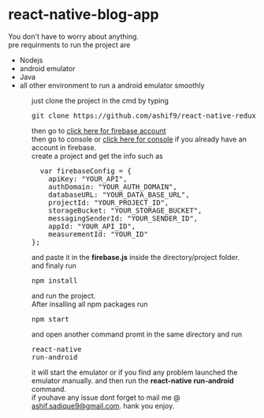 # react-native-blog-app
You don't have to worry about anything.<br>
pre requirments to run the project are
<ul>
  <li>Nodejs</li>
  <li>android emulator</li>
  <li>Java</li>
  <li>all other environment to run a android emulator smoothly</li>
<ul>
just clone the project in the cmd by typing<br>

<pre>git clone https://github.com/ashif9/react-native-redux-blog-app.git</pre>

then go to <a href="https://firebase.google.com/" targer="_blank">click here for firebase account</a> <br/>
then go to console or <a href="https://console.firebase.google.com/u/0/" targer="_blank">click here for console</a> if you already have an account in firebase.<br>
create a project and get the info such as 
<pre>
  var firebaseConfig = {
    apiKey: "YOUR_API",
    authDomain: "YOUR_AUTH_DOMAIN",
    databaseURL: "YOUR_DATA_BASE_URL",
    projectId: "YOUR_PROJECT_ID",
    storageBucket: "YOUR_STORAGE_BUCKET",
    messagingSenderId: "YOUR_SENDER_ID",
    appId: "YOUR_API_ID",
    measurementId: "YOUR_ID"
};
</pre>
 and paste it in the <b>firebase.js</b> inside the directory/project folder. <br>
 and finaly run <pre>npm install</pre> and run the project.
<br> 
 After insalling all npm packages run  <pre>npm start</pre>  and open another command promt in the same directory and run <pre>react-native run-android</pre>  it will start the emulator or if you find any problem launched the emulator manually. and then run the <b>react-native run-android</b> command. <br>
 if youhave any issue dont forget to mail me @ ashif.sadique9@gmail.com. hank you enjoy.
